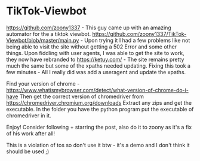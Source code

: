 # TikTok-Viewbot

https://github.com/zoony1337 - This guy came up with an amazing automator for the a tiktok viewbot.
https://github.com/zoony1337/TikTok-Viewbot/blob/master/main.py - Upon trying it I had a few problems like not being able to visit the site without getting a 502 Error and some other things.
Upon fiddling with user agents, I was able to get the site to work, they now have rebranded to https://ketuy.com/ - The site remains pretty much the same but some of the xpaths needed updating.
Fixing this took a few minutes - All I really did was add a useragent and update the xpaths.

Find your version of chrome - https://www.whatismybrowser.com/detect/what-version-of-chrome-do-i-have
Then get the correct version of chromedriver from https://chromedriver.chromium.org/downloads
Extract any zips and get the executable.
In the folder you have the python program put the executable of chromedriver in it.

Enjoy! Consider following + starring the post, also do it to zoony as it's a fix of his work after all!

This is a violation of tos so don't use it btw - it's a demo and I don't think it should be used ;)
